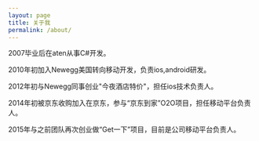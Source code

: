 ```yaml
---
layout: page
title: 关于我
permalink: /about/
---
```


2007毕业后在aten从事C#开发。

2010年初加入Newegg美国转向移动开发，负责ios,android研发。

2012年初与Newegg同事创业"今夜酒店特价"，担任ios技术负责人。

2014年初被京东收购加入在京东，参与“京东到家”O2O项目，担任移动平台负责人。

2015年与之前团队再次创业做“Get一下”项目，目前是公司移动平台负责人。
